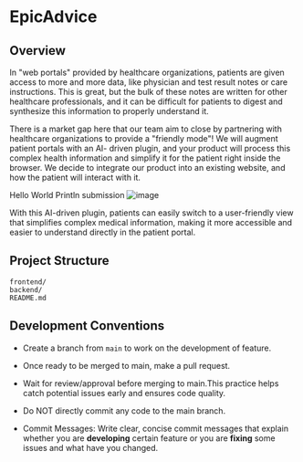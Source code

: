 # EpicAdvice

## Overview

In "web portals" provided by healthcare organizations, patients are given access to more and more data, like physician and test result notes or care instructions. This is great, but the bulk of these notes are written for other healthcare professionals, and it can be difficult for patients to digest and synthesize this information to properly understand it.

There is a market gap here that our team aim to close by partnering with healthcare organizations to provide a "friendly mode"! We will augment patient portals with an AI- driven plugin, and your product will process this complex health information and simplify it for the patient right inside the browser. We decide to integrate our product into an existing website, and how the patient will interact with it.

Hello World Println submission
![image](https://github.com/user-attachments/assets/3e3d5b57-4af0-4c10-a6ab-4e438bb17046)

With this AI-driven plugin, patients can easily switch to a user-friendly view that simplifies complex medical information, making it more accessible and easier to understand directly in the patient portal.

## Project Structure
```
frontend/
backend/
README.md   

```

## Development Conventions
- Create a branch from `main` to work on the development of feature.
- Once ready to be merged to main, make a pull request.
- Wait for review/approval before merging to main.This practice helps catch potential issues early and ensures code quality.

- Do NOT directly commit any code to the main branch.

- Commit Messages: Write clear, concise commit messages that explain whether you are **developing** certain feature or you are **fixing** some issues and what have you changed. 


